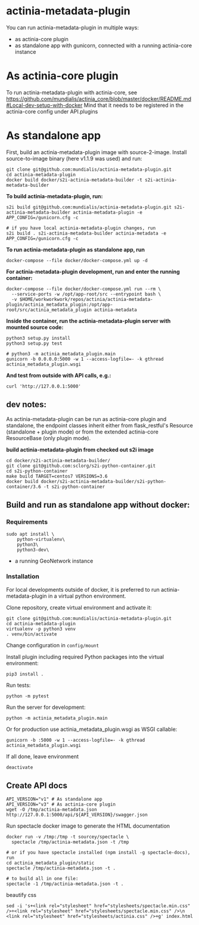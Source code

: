 # actinia-metadata-plugin

You can run actinia-metadata-plugin in multiple ways:

* as actinia-core plugin
* as standalone app with gunicorn, connected with a running actinia-core instance

# As actinia-core plugin

To run actinia-metadata-plugin with actinia-core, see https://github.com/mundialis/actinia_core/blob/master/docker/README.md#Local-dev-setup-with-docker
Mind that it needs to be registered in the actinia-core config under API.plugins


# As standalone app

First, build an actinia-metadata-plugin image with source-2-image. Install source-to-image binary (here v1.1.9 was used) and run:
```
git clone git@github.com:mundialis/actinia-metadata-plugin.git
cd actinia-metadata-plugin
docker build docker/s2i-actinia-metadata-builder -t s2i-actinia-metadata-builder
```
__To build actinia-metadata-plugin, run:__
```
s2i build git@github.com:mundialis/actinia-metadata-plugin.git s2i-actinia-metadata-builder actinia-metadata-plugin -e APP_CONFIG=/gunicorn.cfg -c

# if you have local actinia-metadata-plugin changes, run
s2i build . s2i-actinia-metadata-builder actinia-metadata -e APP_CONFIG=/gunicorn.cfg -c

```
__To run actinia-metadata-plugin as standalone app, run__
```
docker-compose --file docker/docker-compose.yml up -d
```

__For actinia-metadata-plugin development, run and enter the running container:__
```
docker-compose --file docker/docker-compose.yml run --rm \
  --service-ports -w /opt/app-root/src --entrypoint bash \
  -v $HOME/workworkwork/repos/actinia/actinia-metadata-plugin/actinia_metadata_plugin:/opt/app-root/src/actinia_metadata_plugin actinia-metadata
```

__Inside the container, run the actinia-metadata-plugin server with mounted source code:__
```
python3 setup.py install
python3 setup.py test

# python3 -m actinia_metadata_plugin.main
gunicorn -b 0.0.0.0:5000 -w 1 --access-logfile=- -k gthread actinia_metadata_plugin.wsgi
```

__And test from outside with API calls, e.g.:__
```
curl 'http://127.0.0.1:5000'
```

## dev notes:

As actinia-metadata-plugin can be run as actinia-core plugin and standalone,
the endpoint classes inherit either from flask_restful's Resource (standalone +
plugin mode) or from the extended actinia-core ResourceBase (only plugin mode).

__build actinia-metadata-plugin from checked out s2i image__
```
cd docker/s2i-actinia-metadata-builder/
git clone git@github.com:sclorg/s2i-python-container.git
cd s2i-python-container
make build TARGET=centos7 VERSIONS=3.6
docker build docker/s2i-actinia-metadata-builder/s2i-python-container/3.6 -t s2i-python-container
```

## Build and run as standalone app without docker:

### Requirements
```
sudo apt install \
    python-virtualenv\
    python3\
    python3-dev\
```
* a running GeoNetwork instance

### Installation
For local developments outside of docker, it is preferred to run actinia-metadata-plugin in a virtual python environment.

Clone repository, create virtual environment and activate it:
```
git clone git@github.com:mundialis/actinia-metadata-plugin.git
cd actinia-metadata-plugin
virtualenv -p python3 venv
. venv/bin/activate
```

Change configuration in ```config/mount```

Install plugin including required Python packages into the virtual environment:
```
pip3 install .
```
Run tests:
```
python -m pytest
```

Run the server for development:
```
python -m actinia_metadata_plugin.main
```

Or for production use actinia_metadata_plugin.wsgi as WSGI callable:
```
gunicorn -b :5000 -w 1 --access-logfile=- -k gthread actinia_metadata_plugin.wsgi

```

If all done, leave environment
```
deactivate
```

## Create API docs
```
API_VERSION="v1" # As standalone app
API_VERSION="v3" # As actinia-core plugin
wget -O /tmp/actinia-metadata.json http://127.0.0.1:5000/api/${API_VERSION}/swagger.json
```
Run spectacle docker image to generate the HTML documentation
```
docker run -v /tmp:/tmp -t sourcey/spectacle \
  spectacle /tmp/actinia-metadata.json -t /tmp

# or if you have spectacle installed (npm install -g spectacle-docs), run
cd actinia_metadata_plugin/static
spectacle /tmp/actinia-metadata.json -t .

# to build all in one file:
spectacle -1 /tmp/actinia-metadata.json -t .
```
beautify css
```
sed -i 's+<link rel="stylesheet" href="stylesheets/spectacle.min.css" />+<link rel="stylesheet" href="stylesheets/spectacle.min.css" />\n    <link rel="stylesheet" href="stylesheets/actinia.css" />+g' index.html
```

